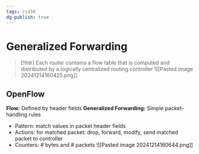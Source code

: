 ```yaml
---
tags: cs456
dg-publish: true
---
```

# Generalized Forwarding
> [!tldr] Each router contains a flow table that is computed and distributed by a logically centralized routing controller
> ![[Pasted image 20241214160425.png]]

## OpenFlow
**Flow:** Defined by header fields
**Generalized Forwarding:** Simple packet-handling rules
* Pattern: match values in packet header fields
* Actions: for matched packet: drop, forward, modify, send matched packet to controller
* Counters: # bytes and # packets
![[Pasted image 20241214160644.png]]
